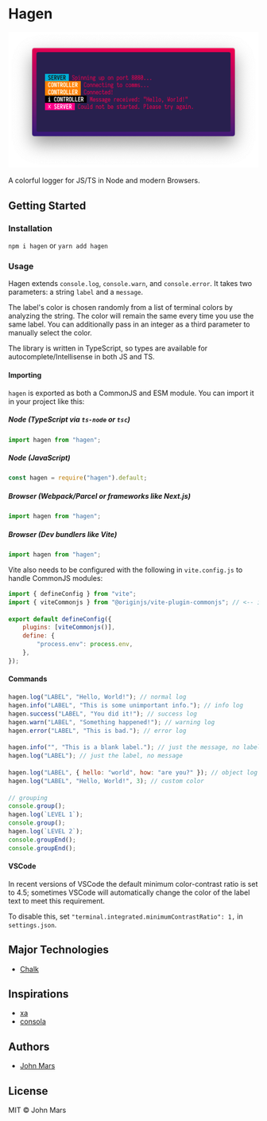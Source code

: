 # Hagen

![](https://github.com/j0hnm4r5/hagen/raw/main/assets/screenshot.png)

A colorful logger for JS/TS in Node and modern Browsers.

## Getting Started

### Installation

`npm i hagen` or `yarn add hagen`

### Usage

Hagen extends `console.log`, `console.warn`, and `console.error`. It takes two parameters: a string `label` and a `message`.

The label's color is chosen randomly from a list of terminal colors by analyzing the string. The color will remain the same every time you use the same label. You can additionally pass in an integer as a third parameter to manually select the color.

The library is written in TypeScript, so types are available for autocomplete/Intellisense in both JS and TS.

#### Importing

`hagen` is exported as both a CommonJS and ESM module. You can import it in your project like this:

##### Node (TypeScript via `ts-node` or `tsc`)

```js
import hagen from "hagen";
```

##### Node (JavaScript)

```js
const hagen = require("hagen").default;
```

##### Browser (Webpack/Parcel or frameworks like Next.js)

```js
import hagen from "hagen";
```

##### Browser (Dev bundlers like Vite)

```js
import hagen from "hagen";
```

Vite also needs to be configured with the following in `vite.config.js` to handle CommonJS modules:

```js
import { defineConfig } from "vite";
import { viteCommonjs } from "@originjs/vite-plugin-commonjs"; // <-- install this with `npm i @originjs/vite-plugin-commonjs`

export default defineConfig({
	plugins: [viteCommonjs()],
	define: {
		"process.env": process.env,
	},
});
```

#### Commands

```js
hagen.log("LABEL", "Hello, World!"); // normal log
hagen.info("LABEL", "This is some unimportant info."); // info log
hagen.success("LABEL", "You did it!"); // success log
hagen.warn("LABEL", "Something happened!"); // warning log
hagen.error("LABEL", "This is bad."); // error log

hagen.info("", "This is a blank label."); // just the message, no label
hagen.log("LABEL"); // just the label, no message

hagen.log("LABEL", { hello: "world", how: "are you?" }); // object log
hagen.log("LABEL", "Hello, World!", 3); // custom color

// grouping
console.group();
hagen.log(`LEVEL 1`);
console.group();
hagen.log(`LEVEL 2`);
console.groupEnd();
console.groupEnd();
```

#### VSCode

In recent versions of VSCode the default minimum color-contrast ratio is set to 4.5; sometimes VSCode will automatically change the color of the label text to meet this requirement.

To disable this, set `"terminal.integrated.minimumContrastRatio": 1,` in `settings.json`.

## Major Technologies

- [Chalk](https://github.com/chalk/chalk)

## Inspirations

- [xa](https://github.com/xxczaki/xa)
- [consola](https://github.com/unjs/consola/)

## Authors

- [John Mars](http://m4r5.io)

## License

MIT © John Mars
